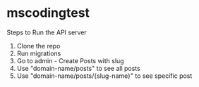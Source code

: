 # mscodingtest

Steps to Run the API server

1. Clone the repo
2. Run migrations
3. Go to admin - Create Posts with slug
4. Use "domain-name/posts" to see all posts
5. Use "domain-name/posts/{slug-name}" to see specific post
